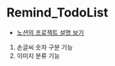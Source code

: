 # Remind_TodoList
* [노션의 프로젝트 설명 보기](https://shimmering-fibre-cb8.notion.site/_01-2f036d18c32446b8bba1aeeac88a5d08)

1. 손글씨 숫자 구분 기능
2. 이미지 분류 기능
